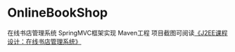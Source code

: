 # OnlineBookShop
在线书店管理系统
SpringMVC框架实现
Maven工程
项目截图可阅读[《J2EE课程设计：在线书店管理系统》](http://www.cnblogs.com/hehaiyang/p/4597889.html)
